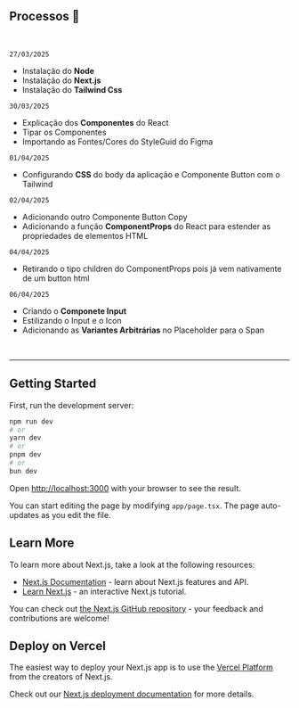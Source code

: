 <!-- This is a [Next.js](https://nextjs.org) project bootstrapped with [`create-next-app`](https://nextjs.org/docs/app/api-reference/cli/create-next-app). -->


## Processos 📌
<br/>

```27/03/2025```
- Instalação do **Node**
- Instalação do **Next.js**
- Instalação do **Tailwind Css**

```30/03/2025```
- Explicação dos **Componentes** do React
- Tipar os Componentes
- Importando as Fontes/Cores do StyleGuid do Figma

```01/04/2025```
- Configurando **CSS** do body da aplicação e Componente Button com o Tailwind 

```02/04/2025```
- Adicionando outro Componente Button Copy 
- Adicionando a função **ComponentProps** do React para estender as propriedades de elementos HTML

```04/04/2025```
- Retirando o tipo children do ComponentProps pois já vem nativamente de um button html

```06/04/2025```
- Criando o **Componete Input** 
- Estilizando o Input e o Icon
- Adicionando as **Variantes Arbitrárias** no Placeholder para o Span

<br/>

---


## Getting Started

First, run the development server:

```bash
npm run dev
# or
yarn dev
# or
pnpm dev
# or
bun dev
```

Open [http://localhost:3000](http://localhost:3000) with your browser to see the result.

You can start editing the page by modifying `app/page.tsx`. The page auto-updates as you edit the file.

## Learn More

To learn more about Next.js, take a look at the following resources:

- [Next.js Documentation](https://nextjs.org/docs) - learn about Next.js features and API.
- [Learn Next.js](https://nextjs.org/learn) - an interactive Next.js tutorial.

You can check out [the Next.js GitHub repository](https://github.com/vercel/next.js) - your feedback and contributions are welcome!

## Deploy on Vercel

The easiest way to deploy your Next.js app is to use the [Vercel Platform](https://vercel.com/new?utm_medium=default-template&filter=next.js&utm_source=create-next-app&utm_campaign=create-next-app-readme) from the creators of Next.js.

Check out our [Next.js deployment documentation](https://nextjs.org/docs/app/building-your-application/deploying) for more details.
